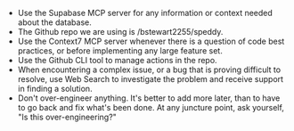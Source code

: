 - Use the Supabase MCP server for any information or context needed about the database.
- The Github repo we are using is /bstewart2255/speddy.
- Use the Context7 MCP server whenever there is a question of code best practices, or before implementing any large feature set.
- Use the Github CLI tool to manage actions in the repo.
- When encountering a complex issue, or a bug that is proving difficult to resolve, use Web Search to investigate the problem and receive support in finding a solution.
- Don't over-engineer anything. It's better to add more later, than to have to go back and fix what's been done. At any juncture point, ask yourself, "Is this over-engineering?"
